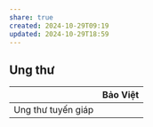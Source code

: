 ```yaml
---
share: true
created: 2024-10-29T09:19
updated: 2024-10-29T18:59
---
```

## Ung thư
|                    | Bảo Việt |
| ------------------ | -------- |
| Ung thư tuyến giáp |          |